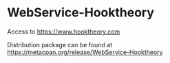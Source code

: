 # WebService-Hooktheory

Access to https://www.hooktheory.com

Distribution package can be found at https://metacpan.org/release/WebService-Hooktheory
